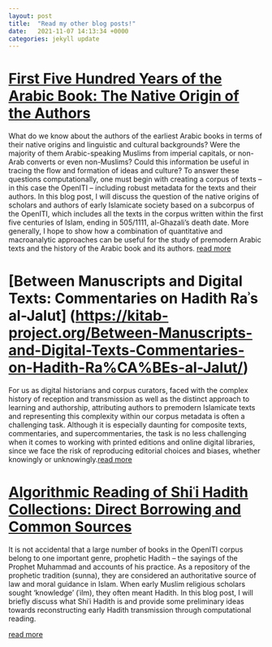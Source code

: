 ```yaml
---
layout: post
title:  "Read my other blog posts!"
date:   2021-11-07 14:13:34 +0000
categories: jekyll update
---
```

# [First Five Hundred Years of the Arabic Book: The Native Origin of the Authors](https://kitab-project.org/b/)
What do we know about the authors of the earliest Arabic books in terms of their native origins and linguistic and cultural backgrounds? Were the majority of them Arabic-speaking Muslims from imperial capitals, or non-Arab converts or even non-Muslims? Could this information be useful in tracing the flow and formation of ideas and culture? To answer these questions computationally, one must begin with creating a corpus of texts – in this case the OpenITI – including robust metadata for the texts and their authors. In this blog post, I will discuss the question of the native origins of scholars and authors of early Islamicate society based on a subcorpus of the OpenITI, which includes all the texts in the corpus written within the first five centuries of Islam, ending in 505/1111, al-Ghazali’s death date. More generally, I hope to show how a combination of quantitative and macroanalytic approaches can be useful for the study of premodern Arabic texts and the history of the Arabic book and its authors. [read more](https://kitab-project.org/b/)

# [Between Manuscripts and Digital Texts: Commentaries on Hadith Raʾs al-Jalut] (https://kitab-project.org/Between-Manuscripts-and-Digital-Texts-Commentaries-on-Hadith-Ra%CA%BEs-al-Jalut/)
For us as digital historians and corpus curators, faced with the complex history of reception and transmission as well as the distinct approach to learning and authorship, attributing authors to premodern Islamicate texts and representing this complexity within our corpus metadata is often a challenging task. Although it is especially daunting for composite texts, commentaries, and supercommentaries, the task is no less challenging when it comes to working with printed editions and online digital libraries, since we face the risk of reproducing editorial choices and biases, whether knowingly or unknowingly.[read more](https://kitab-project.org/Between-Manuscripts-and-Digital-Texts-Commentaries-on-Hadith-Ra%CA%BEs-al-Jalut/)

# [Algorithmic Reading of Shiʿi Hadith Collections: Direct Borrowing and Common Sources](https://kitab-project.org/Algorithmic-Reading-of-Shi%CA%BFi-Hadith-Collections-Direct-Borrowing-and-Common-Sources/)
It is not accidental that a large number of books in the OpenITI corpus belong to one important genre, prophetic Hadith – the sayings of the Prophet Muhammad and accounts of his practice. As a repository of the prophetic tradition (sunna), they are considered an authoritative source of law and moral guidance in Islam. When early Muslim religious scholars sought ‘knowledge’ (ʿilm), they often meant Hadith. In this blog post, I will briefly discuss what Shiʿi Hadith is and provide some preliminary ideas towards reconstructing early Hadith transmission through computational reading.

[read more](https://kitab-project.org/Algorithmic-Reading-of-Shi%CA%BFi-Hadith-Collections-Direct-Borrowing-and-Common-Sources/)


[jekyll-docs]: https://jekyllrb.com/docs/home
[jekyll-gh]:   https://github.com/jekyll/jekyll
[jekyll-talk]: https://talk.jekyllrb.com/
